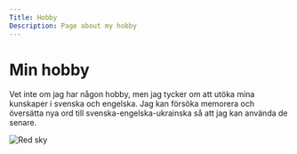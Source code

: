```yaml
---
Title: Hobby
Description: Page about my hobby
---
```


Min hobby
====================

Vet inte om jag har någon hobby, men jag tycker om att utöka mina kunskaper i svenska och engelska. Jag kan försöka memorera och översätta nya ord till svenska-engelska-ukrainska så att jag kan använda de senare.

![Red sky](%assets_url%/img/sky_small_640x426.jpg "This is img title.")